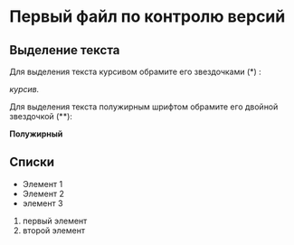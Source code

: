 # Первый файл по контролю версий 

## Выделение текста

Для выделения текста курсивом обрамите его звездочками (*) :

*курсив.*

Для выделения текста полужирным шрифтом обрамите его двойной звездочкой (**):

**Полужирный**

## Списки

* Элемент 1
* Элемент 2
* элемент 3


1. первый элемент
2. второй элемент
 
